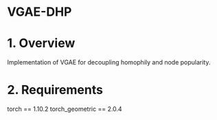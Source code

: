 # VGAE-DHP
# 1. Overview
Implementation of VGAE for decoupling homophily and node popularity. 
# 2. Requirements
torch == 1.10.2
torch_geometric == 2.0.4

